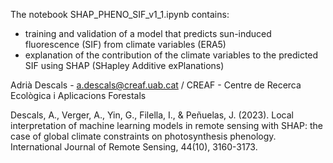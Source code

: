 The notebook SHAP_PHENO_SIF_v1_1.ipynb contains:

- training and validation of a model that predicts sun-induced fluorescence (SIF) from climate variables (ERA5)
- explanation of the contribution of the climate variables to the predicted SIF using SHAP (SHapley Additive exPlanations)

Adrià Descals - a.descals@creaf.uab.cat / CREAF - Centre de Recerca Ecològica i Aplicacions Forestals

Descals, A., Verger, A., Yin, G., Filella, I., & Peñuelas, J. (2023). Local interpretation of machine learning models in remote sensing with SHAP: the case of global climate constraints on photosynthesis phenology. International Journal of Remote Sensing, 44(10), 3160-3173.
